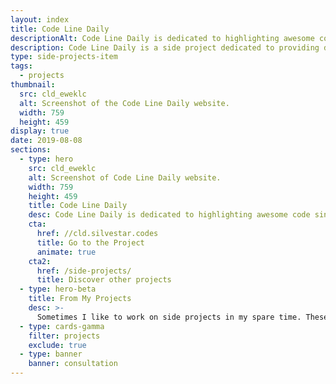 ```yaml
---
layout: index
title: Code Line Daily
descriptionAlt: Code Line Daily is dedicated to highlighting awesome code single-liners.
description: Code Line Daily is a side project dedicated to providing daily single-liners to help developers improve skills and knowledge in the field of web development.
type: side-projects-item
tags:
  - projects
thumbnail:
  src: cld_eweklc
  alt: Screenshot of the Code Line Daily website.
  width: 759
  height: 459
display: true
date: 2019-08-08
sections:
  - type: hero
    src: cld_eweklc
    alt: Screenshot of Code Line Daily website.
    width: 759
    height: 459
    title: Code Line Daily
    desc: Code Line Daily is dedicated to highlighting awesome code single-liners.
    cta:
      href: //cld.silvestar.codes
      title: Go to the Project
      animate: true
    cta2:
      href: /side-projects/
      title: Discover other projects
  - type: hero-beta
    title: From My Projects
    desc: >-
      Sometimes I like to work on side projects in my spare time. These are my other open-source side projects.
  - type: cards-gamma
    filter: projects
    exclude: true
  - type: banner
    banner: consultation
---
```

